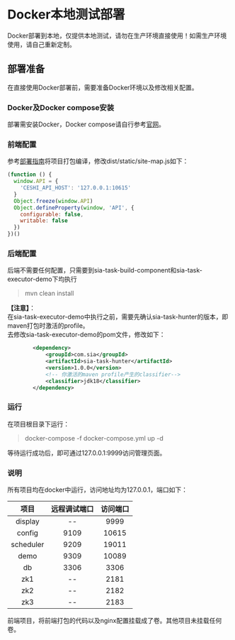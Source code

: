 # Docker本地测试部署
Docker部署到本地，仅提供本地测试，请勿在生产环境直接使用！如需生产环境使用，请自己重新定制。

## 部署准备
在直接使用Docker部署前，需要准备Docker环境以及修改相关配置。

### Docker及Docker compose安装
部署需安装Docker，Docker compose请自行参考[官网](https://docs.docker.com/install/)。

### 前端配置
参考[部署指南](DEPLOY.md)将项目打包编译，修改dist/static/site-map.js如下： 
```js
(function () {
  window.API = {
    'CESHI_API_HOST': '127.0.0.1:10615'
  }
  Object.freeze(window.API)
  Object.defineProperty(window, 'API', {
    configurable: false,
    writable: false
  })
})()
```
### 后端配置
后端不需要任何配置，只需要到sia-task-build-component和sia-task-executor-demo下均执行
> mvn clean install

**【注意】**：   
在sia-task-executor-demo中执行之前，需要先确认sia-task-hunter的版本，即maven打包时激活的profile。    
去修改sia-task-executor-demo的pom文件，修改如下：
```xml
        <dependency>
            <groupId>com.sia</groupId>
            <artifactId>sia-task-hunter</artifactId>
            <version>1.0.0</version>
            <!-- 你激活的maven profile产生的classifier-->
            <classifier>jdk18</classifier>
        </dependency>
```
### 运行
在项目根目录下运行：
>  docker-compose -f docker-compose.yml up -d

等待运行成功后，即可通过127.0.0.1:9999访问管理页面。

### 说明
所有项目均在docker中运行，访问地址均为127.0.0.1，端口如下：

|项目|远程调试端口|访问端口|
|:---:|:---:|:---:|
|display|--|9999|
|config|9109|10615|
|scheduler|9209|19011|
|demo|9309|10089|
|db|3306|3306|
|zk1|--|2181|
|zk2|--|2182|
|zk3|--|2183|

前端项目，将前端打包的代码以及nginx配置挂载成了卷。其他项目未挂载任何卷。

